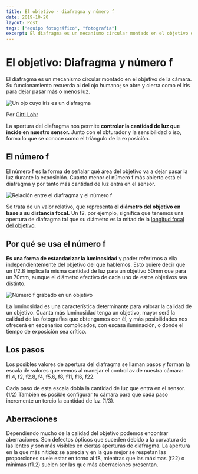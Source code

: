 ```yaml
---
title: El objetivo - diafragma y número f
date: 2019-10-20
layout: Post
tags: ["equipo fotográfico", "fotografía"]
excerpt: El diafragma es un mecanismo circular montado en el objetivo de la cámara que permite controlar la cantidad de luz que entra en el sensor. Para medir esta apertura se usa el número f, que señala el área del objetivo que queda abierta durante la exposición. Los posibles valores de apertura de un objetivo se llaman pasos, hablo ahora de cuales son y de su relación con la distancia focal.
---
```


# El objetivo: Diafragma y número f

El diafragma es un mecanismo circular montado en el objetivo de la cámara. Su funcionamiento recuerda al del ojo humano; se abre y cierra como el iris para dejar pasar más o menos luz.

<div class="flex justify-center">

<img class="object-scale-down" src="~@images/apertura_ojo.png" alt="Un ojo cuyo iris es un diafragma" />

</div>

Por [Gitti Lohr](https://pixabay.com/users/Lohrelei-1422286)

La apertura del diafragma nos permite **controlar la cantidad de luz que incide en nuestro sensor.** Junto con el obturador y la sensibilidad o iso, forma lo que se conoce como el triángulo de la exposición.

## El número f

El número f es la forma de señalar qué área del objetivo va a dejar pasar la luz durante la exposición. Cuanto menor el número f más abierto está el diafragma y por tanto más cantidad de luz entra en el sensor.

<div class="flex justify-center">
<img src="~@images/diafragma_numero_f.gif" alt="Relación entre el diafragma y el número f" />
</div>

Se trata de un valor relativo, que representa **el diámetro del objetivo en base a su distancia focal.** Un f2, por ejemplo, significa que tenemos una apertura de diafragma tal que su diámetro es la mitad de la [longitud focal del objetivo](https://www.anabelbarrio.com/2018/09/el-objetivo/).

## Por qué se usa el número f

**Es una forma de estandarizar la luminosidad** y poder referirnos a ella independientemente del objetivo del que hablemos. Esto quiere decir que un f/2.8 implica la misma cantidad de luz para un objetivo 50mm que para un 70mm, aunque el diámetro efectivo de cada uno de estos objetivos sea distinto.

<div class="flex justify-center">
  <img class="w-full" src="~@images/numero_f.jpg" alt="Número f grabado en un objetivo" />
</div>

La luminosidad es una característica determinante para valorar la calidad de un objetivo. Cuanta más luminosidad tenga un objetivo, mayor será la calidad de las fotografías que obtengamos con él, y más posibilidades nos ofrecerá en escenarios complicados, con escasa iluminación, o donde el tiempo de exposición sea crítico.

## Los pasos

Los posibles valores de apertura del diafragma se llaman pasos y forman la escala de valores que vemos al manejar el control av de nuestra cámara: f1.4, f2, f2.8, f4, f5.6, f8, f11, f16, f22.

Cada paso de esta escala dobla la cantidad de luz que entra en el sensor. (1/2) También es posible configurar tu cámara para que cada paso incremente un tercio la cantidad de luz (1/3).

## Aberraciones

Dependiendo mucho de la calidad del objetivo podemos encontrar aberraciones. Son defectos ópticos que suceden debido a la curvatura de las lentes y son más visibles en ciertas aperturas de diafragma. La apertura en la que más nitidez se aprecia y en la que mejor se respetan las proporciones suele estar en torno al f8, mientras que las máximas (f22) o mínimas (f1.2) suelen ser las que más aberraciones presentan.

</div>
